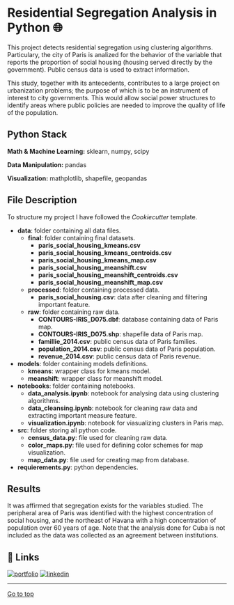 
# Residential Segregation Analysis in Python :globe_with_meridians:	

This project detects residential segregation using clustering algorithms. Particulary, the city of Paris is analized for the behavior of the variable that reports the proportion of social housing (housing served directly by the government). Public census data is used to extract information.


This study, together with its antecedents, contributes to a large project on urbanization problems; the purpose of which is to be an instrument of interest to city governments. This would allow social power structures to identify areas where public policies are needed to improve the quality of life of the population. 
## Python Stack

**Math & Machine Learning:** sklearn, numpy, scipy

**Data Manipulation:** pandas

**Visualization:** mathplotlib, shapefile, geopandas
## File Description
To structure my project I have followed the *Cookiecutter* template.

- **data**: folder containing all data files.
    - **final**: folder containing final datasets.
        - **paris_social_housing_kmeans.csv**
        - **paris_social_housing_kmeans_centroids.csv**
        - **paris_social_housing_kmeans_map.csv**
        - **paris_social_housing_meanshift.csv**
        - **paris_social_housing_meanshift_centroids.csv**
        - **paris_social_housing_meanshift_map.csv**
    - **processed**: folder containing processed data.
        - **paris_social_housing.csv**: data after cleaning and filtering important feature.
    - **raw**: folder containing raw data.
        - **CONTOURS-IRIS_D075.dbf**: database containing data of Paris map. 
        - **CONTOURS-IRIS_D075.shp**: shapefile data of Paris map. 
        - **famillie_2014.csv**: public census data of Paris families.
        - **population_2014.csv**: public census data of Paris population.
        - **revenue_2014.csv**: public census data of Paris revenue.
- **models**: folder containing models definitions.
    - **kmeans**: wrapper class for kmeans model.
    - **meanshift**: wrapper class for meanshift model.
- **notebooks**: folder containing notebooks.
    - **data_analysis.ipynb**: notebook for analysing data using clustering algorithms.
    - **data_cleansing.ipynb**: notebook for cleaning raw data and extracting important measure feature.
    - **visualization.ipynb**: notebook for viasualizing clusters in Paris map.
- **src**: folder storing all python code. 
    - **census_data.py**: file used for cleaning raw data. 
    - **color_maps.py**: file used for defining color schemes for map visualization.
    - **map_data.py**: file used for creating map from database.
- **requierements.py**: python dependencies.

## Results
It was affirmed that segregation exists for the variables studied. 
The peripheral area of Paris was identified with the highest concentration of social housing, 
and the northeast of Havana with a high concentration of population over 60 years of age. 
Note that the analysis done for Cuba is not included as the data was collected as an agreement between institutions.

## 🔗 Links
[![portfolio](https://img.shields.io/badge/my_portfolio-000?style=for-the-badge&logo=ko-fi&logoColor=white)](https://gabrielarscp.wixsite.com/gabsdatascience/)
[![linkedin](https://img.shields.io/badge/linkedin-0A66C2?style=for-the-badge&logo=linkedin&logoColor=white)](https://www.linkedin.com/in/gabrielasanta/)

- - - -
[Go to top](#TOP)

